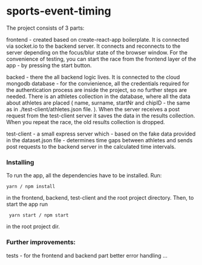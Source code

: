 # sports-event-timing

The project consists of 3 parts:

frontend - created based on create-react-app boilerplate. It is connected via socket.io to the backend server. It connects and reconnects to the server depending on the focus/blur state of the browser window.
For the convenience of testing, you can start the race from the frontend layer of the app - by pressing the start button.

backed - there the all backend logic lives. It is connected to the cloud mongodb database - for the convienience, all the credentials required for the authentication process are inside the project, so no further steps are needed. There is an athletes collection in the database, where all the data about athletes are placed ( name, surname, startNr and chipID - the same as in ./test-client/athletes.json file. ). When the server receives a post request from the test-client server it saves the data in the results collection. When you repeat the race, the old results collection is dropped.

test-client - a small express server which - based on the fake data provided in the dataset.json file - determines time gaps between athletes and sends post requests to the backend server in the calculated time intervals.

### Installing

To run the app, all the dependencies have to be installed. Run:

```
yarn / npm install
```

in the frontend, backend, test-client and the root project directory. Then, to start the app run

```
 yarn start / npm start
```

in the root project dir.

### Further improvements:

tests - for the frontend and backend part
better error handling
...
